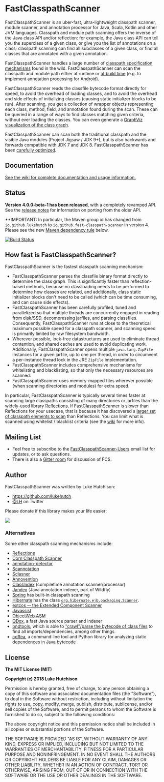 # FastClasspathScanner

FastClasspathScanner is an uber-fast, ultra-lightweight classpath scanner, module scanner, and annotation processor for Java, Scala, Kotlin and other JVM languages. Classpath and module path scanning offers the inverse of the Java class API and/or reflection: for example, the Java class API can tell you the superclass of a given class, or give you the list of annotations on a class; classpath scanning can find all subclasses of a given class, or find all classes that are annotated with a given annotation.

FastClasspathScanner handles a large number of [classpath specification mechanisms](https://github.com/fast-classpath-scanner/fast-classpath-scanner/wiki/Classpath-specification-mechanisms) found in the wild. FastClasspathScanner can scan the classpath and module path either at runtime or [at build time](https://github.com/fast-classpath-scanner/fast-classpath-scanner/wiki/Build-Time-Scanning) (e.g. to implement annotation processing for Android).

FastClasspathScanner reads the classfile bytecode format directly for speed, to avoid the overhead of loading classes, and to avoid the overhead and side effects of initializing classes (causing static initializer blocks to be run). After scanning, you get a collection of wrapper objects representing each class, method, field, and annotation found during the scan. These can be queried in a range of ways to find classes matching given criteria, without ever loading the classes. You can even generate a [GraphViz visualization of the class graph](https://raw.githubusercontent.com/fast-classpath-scanner/fast-classpath-scanner/master/src/test/java/com/xyz/classgraph-fig.png).

FastClasspathScanner can scan both the traditional classpath and the visible Java modules (Project Jigsaw / JDK 9+), but is also backwards and forwards compatible with JDK 7 and JDK 8. FastClasspathScanner has been [carefully optimized](#how-fast-is-fastclasspathscanner).

## Documentation

[See the wiki for complete documentation and usage information.](https://github.com/fast-classpath-scanner/fast-classpath-scanner/wiki)

## Status

**Version 4.0.0-beta-1 has been released**, with a completely revamped API. See the [release notes](https://github.com/fast-classpath-scanner/fast-classpath-scanner/releases/tag/fast-classpath-scanner-4.0.0-beta-1) for information on porting from the older API.

**IMPORTANT: In particular, the Maven group id has changed from `io.github.lukehutch` to `io.github.fast-classpath-scanner` in version 4. Please see the new [Maven dependency rule](#maven-dependency) below.

[![Build Status](https://travis-ci.org/fast-classpath-scanner/fast-classpath-scanner.png?branch=master)](https://travis-ci.org/fast-classpath-scanner/fast-classpath-scanner)

## How fast is FastClasspathScanner?

FastClasspathScanner is the fastest classpath scanning mechanism:

* FastClasspathScanner parses the classfile binary format directly to determine the class graph. This is significantly faster than reflection-based methods, because no classloading needs to be performed to determine how classes are related, and additionally, class static initializer blocks don't need to be called (which can be time consuming, and can cause side effects).
* FastClasspathScanner has been carefully profiled, tuned and parallelized so that multiple threads are concurrently engaged in reading from disk/SSD, decompressing jarfiles, and parsing classfiles. Consequently, FastClasspathScanner runs at close to the theoretical maximum possible speed for a classpath scanner, and scanning speed is primarily limited by raw filesystem bandwidth.
* Wherever possible, lock-free datastructures are used to eliminate thread contention, and shared caches are used to avoid duplicating work. Additionally, FastClasspathScanner opens multiple `java.lang.ZipFile` instances for a given jarfile, up to one per thread, in order to circumvent a per-instance thread lock in the JRE `ZipFile` implementation.
* FastClasspathScanner includes comprehensive mechanisms for whitelisting and blacklisting, so that only the necessary resources are scanned.
* FastClasspathScanner uses memory-mapped files wherever possible (when scanning directories and modules) for extra speed.  

In particular, FastClasspathScanner is typically several times faster at scanning large classpaths consisting of many directories or jarfiles than the widely-used library [Reflections](https://github.com/ronmamo/reflections). If FastClasspathScanner is slower than Reflections for your usecase, that is because it has discovered a [larger set of classpath elements to scan](https://github.com/fast-classpath-scanner/fast-classpath-scanner/wiki/Classpath-specification-mechanisms) than Reflections. You can limit what is scanned using whitelist / blacklist criteria (see the [wiki](https://github.com/fast-classpath-scanner/fast-classpath-scanner/wiki) for more info).

## Mailing List

* Feel free to subscribe to the [FastClasspathScanner-Users](https://groups.google.com/d/forum/fastclasspathscanner-users) email list for updates, or to ask questions.
* There is also a [Gitter room](https://gitter.im/fast-classpath-scanner/Lobby) for discussion of FCS.

## Author

FastClasspathScanner was written by Luke Hutchison:

* https://github.com/lukehutch
* [@LH](http://twitter.com/LH) on Twitter

Please donate if this library makes your life easier:

[![](https://www.paypalobjects.com/en_US/i/btn/btn_donateCC_LG.gif)](https://www.paypal.com/cgi-bin/webscr?cmd=_donations&business=luke.hutch@gmail.com&lc=US&item_name=Luke%20Hutchison&item_number=FastClasspathScanner&no_note=0&currency_code=USD&bn=PP-DonationsBF:btn_donateCC_LG.gif:NonHostedGuest)

### Alternatives

Some other classpath scanning mechanisms include:

* [Reflections](https://github.com/ronmamo/reflections)
* [Corn Classpath Scanner](https://sites.google.com/site/javacornproject/corn-cps)
* [annotation-detector](https://github.com/rmuller/infomas-asl/tree/master/annotation-detector)
* [Scannotation](http://scannotation.sourceforge.net/)
* [Sclasner](https://github.com/xitrum-framework/sclasner)
* [Annovention](https://github.com/ngocdaothanh/annovention)
* [ClassIndex](https://github.com/atteo/classindex) (compiletime annotation scanner/processor)
* [Jandex](https://github.com/wildfly/Jandex) (Java annotation indexer, part of Wildfly)
* [Spring](http://spring.io/) has built-in classpath scanning
* [Hibernate](http://hibernate.org/) has the class [`org.hibernate.ejb.packaging.Scanner`](https://www.programcreek.com/java-api-examples/index.php?api=org.hibernate.ejb.packaging.Scanner).
* [extcos -- the Extended Component Scanner](https://sourceforge.net/projects/extcos/)
* [Javassist](http://jboss-javassist.github.io/javassist/)
* [ObjectWeb ASM](http://asm.ow2.org/)
* [QDox](https://github.com/paul-hammant/qdox), a fast Java source parser and indexer
* [bndtools](https://github.com/bndtools/bnd), which is able to ["crawl"/parse the bytecode of class files](https://github.com/bndtools/bnd/blob/master/biz.aQute.bndlib/src/aQute/bnd/osgi/Clazz.java) to find all imports/dependencies, among other things. 
* [coffea](https://github.com/sbilinski/coffea), a command line tool and Python library for analyzing static dependences in Java bytecode

## License

**The MIT License (MIT)**

**Copyright (c) 2018 Luke Hutchison**
 
Permission is hereby granted, free of charge, to any person obtaining a copy of this software and associated documentation files (the "Software"), to deal in the Software without restriction, including without limitation the rights to use, copy, modify, merge, publish, distribute, sublicense, and/or sell copies of the Software, and to permit persons to whom the Software is furnished to do so, subject to the following conditions:
 
The above copyright notice and this permission notice shall be included in all copies or substantial portions of the Software.
 
THE SOFTWARE IS PROVIDED "AS IS", WITHOUT WARRANTY OF ANY KIND, EXPRESS OR IMPLIED, INCLUDING BUT NOT LIMITED TO THE WARRANTIES OF MERCHANTABILITY, FITNESS FOR A PARTICULAR PURPOSE AND NONINFRINGEMENT. IN NO EVENT SHALL THE AUTHORS OR COPYRIGHT HOLDERS BE LIABLE FOR ANY CLAIM, DAMAGES OR OTHER LIABILITY, WHETHER IN AN ACTION OF CONTRACT, TORT OR OTHERWISE, ARISING FROM, OUT OF OR IN CONNECTION WITH THE SOFTWARE OR THE USE OR OTHER DEALINGS IN THE SOFTWARE.
